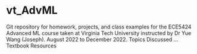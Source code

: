 # vt_AdvML
 Git repository for homework, projects, and class examples for the ECE5424 Advanced ML course taken at Virginia Tech University instructed by Dr Yue Wang (Joseph). August 2022 to December 2022.  Topics Discussed ... Textbook Resources  
